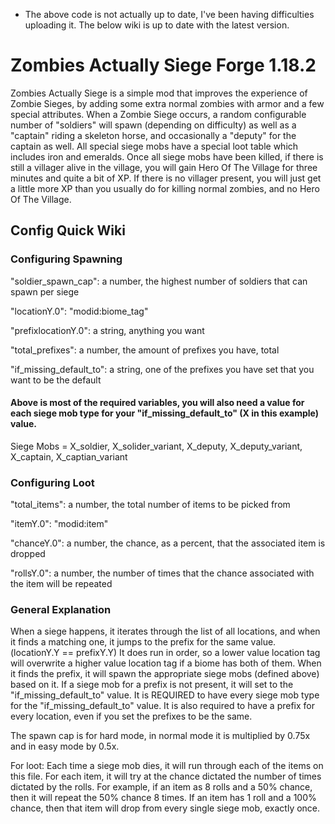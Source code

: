 * The above code is not actually up to date, I've been having difficulties uploading it. The below wiki is up to date with the latest version.

# Zombies Actually Siege Forge 1.18.2
Zombies Actually Siege is a simple mod that improves the experience of Zombie Sieges, by adding some extra normal zombies with armor and a few special attributes.
When a Zombie Siege occurs, a random configurable number of "soldiers" will spawn (depending on difficulty) as well as a "captain" riding a skeleton horse, and occasionally a "deputy" for the captain as well.
All special siege mobs have a special loot table which includes iron and emeralds. Once all siege mobs have been killed, if there is still a villager alive in the village, you will gain Hero Of The Village for three minutes and quite a bit of XP. If there is no villager present, you will just get a little more XP than you usually do for killing normal zombies, and no Hero Of The Village.
## Config Quick Wiki
### Configuring Spawning

"soldier_spawn_cap": a number, the highest number of soldiers that can spawn per siege

"locationY.0": "modid:biome_tag"

"prefixlocationY.0": a string, anything you want

"total_prefixes": a number, the amount of prefixes you have, total

"if_missing_default_to": a string, one of the prefixes you have set that you want to be the default

#### Above is most of the required variables, you will also need a value for each siege mob type for your "if_missing_default_to" (X in this example) value.

Siege Mobs = X_soldier, X_solider_variant, X_deputy, X_deputy_variant, X_captain, X_captian_variant

### Configuring Loot

"total_items": a number, the total number of items to be picked from

"itemY.0": "modid:item"

"chanceY.0": a number, the chance, as a percent, that the associated item is dropped

"rollsY.0": a number, the number of times that the chance associated with the item will be repeated

### General Explanation

When a siege happens, it iterates through the list of all locations, and when it finds a matching one, it jumps to the prefix for the same value. (locationY.Y == prefixY.Y)
It does run in order, so a lower value location tag will overwrite a higher value location tag if a biome has both of them.
When it finds the prefix, it will spawn the appropriate siege mobs (defined above) based on it. If a siege mob for a prefix is not present, it will set to the "if_missing_default_to" value.
It is REQUIRED to have every siege mob type for the "if_missing_default_to" value.
It is also required to have a prefix for every location, even if you set the prefixes to be the same.

The spawn cap is for hard mode, in normal mode it is multiplied by 0.75x and in easy mode by 0.5x.

For loot: Each time a siege mob dies, it will run through each of the items on this file. For each item, it will try at the chance dictated the number of times dictated by the rolls. For example, if an item as 8 rolls and a 50% chance, then it will repeat the 50% chance 8 times. If an item has 1 roll and a 100% chance, then that item will drop from every single siege mob, exactly once.
